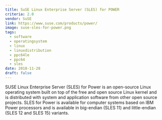 ```yaml
---
title: SuSE Linux Enterprise Server (SLES) for POWER
criteria: 2.0
vendor: SuSE
link: https://www.suse.com/products/power/
image: suse-sles-for-power.png
tags:
  - software
  - operatingsystem
  - linux
  - linuxdistribution
  - ppc64le
  - ppc64
  - sles
date: 2018-11-28
draft: false
---
```


SUSE Linux Enterprise Server (SLES) for Power is an open-source Linux operating system built on top of
the free and open source Linux kernel and is distributed with system and application software
from other open source projects.
SLES for Power is available for computer systems based on IBM Power processors and is available
in big-endian (SLES 11) and little-endian (SLES 12 and SLES 15) variants.
